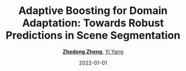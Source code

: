 ---
title: "Adaptive Boosting for Domain Adaptation: Towards Robust Predictions in Scene Segmentation"
collection: publications
permalink: /publication/Adaptive2022
date: 2022-01-01
doi: 10.1109/TIP.2022.3195642
venue: 'IEEE Transactions on Image Processing'
paperurl: 'https://zdzheng.xyz/files/TIP_Adaboost.pdf'
blog: 'https://zhuanlan.zhihu.com/p/593571554'
code: 'https://github.com/layumi/AdaBoost_Seg'
author: '<a href="https://zdzheng.xyz/authors/Zhedong-Zheng"><strong>Zhedong Zheng</strong></a>, <a href="https://zdzheng.xyz/authors/Yi-Yang">Yi Yang</a>'
citation: ' Zhedong Zheng,  Yi Yang, &quot;Adaptive Boosting for Domain Adaptation: Towards Robust Predictions in Scene Segmentation.&quot; IEEE Transactions on Image Processing, 2022. DOI: 10.1109/TIP.2022.3195642'
pub_year: '2022'
bib: >
    @article{zheng2022adaptive,  
    author = "Zheng, Zhedong and Yang, Yi",  
    doi = "10.1109/TIP.2022.3195642",  
    title = "Adaptive Boosting for Domain Adaptation: Towards Robust Predictions in Scene Segmentation",  
    journal = "IEEE Transactions on Image Processing",  
    url = "https://zdzheng.xyz/files/TIP\_Adaboost.pdf",  
    code = "https://github.com/layumi/AdaBoost\_Seg",  
    blog = "https://zhuanlan.zhihu.com/p/593571554",  
    year = "2022"
    }

---